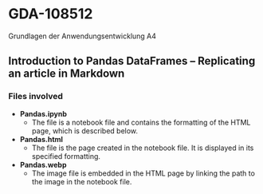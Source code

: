 # GDA-108512
Grundlagen der Anwendungsentwicklung A4


## Introduction to Pandas DataFrames – Replicating an article in Markdown

### Files involved

* **Pandas.ipynb**
    * The file is a notebook file and contains the formatting of the HTML page, which is described below.
* **Pandas.html**
    * The file is the page created in the notebook file. It is displayed in its specified formatting.
* **Pandas.webp**
    * The image file is embedded in the HTML page by linking the path to the image in the notebook file.
